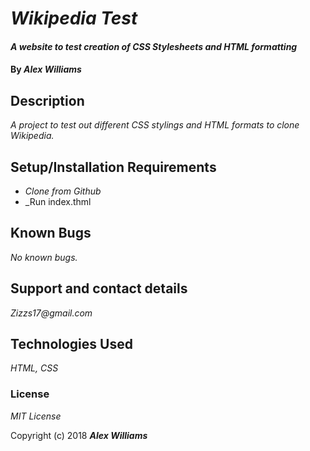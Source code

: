 # _Wikipedia Test_

#### _A website to test creation of CSS Stylesheets and HTML formatting_

#### By _**Alex Williams**_

## Description

_A project to test out different CSS stylings and HTML formats to clone Wikipedia._

## Setup/Installation Requirements

* _Clone from Github_
* _Run index.thml

## Known Bugs

_No known bugs._

## Support and contact details

_Zizzs17@gmail.com_

## Technologies Used

_HTML, CSS_

### License

*MIT License*

Copyright (c) 2018 **_Alex Williams_**
